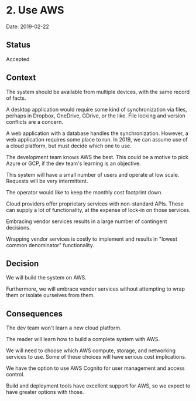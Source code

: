 # 2. Use AWS

Date: 2019-02-22

## Status

Accepted

## Context

The system should be available from multiple devices, with the same record of facts.

A desktop application would require some kind of synchronization via files, perhaps in Dropbox, OneDrive, GDrive, or the like. File locking and version conflicts are a concern.

A web application with a database handles the synchronization. However, a web application requires some place to run. In 2019, we can assume use of a cloud platform, but must decide which one to use.

The development team knows AWS the best. This could be a motive to pick Azure or GCP, if the dev team's learning is an objective.

This system will have a small number of users and operate at low scale. Requests will be very intermittent.

The operator would like to keep the monthly cost footprint down.

Cloud providers offer proprietary services with non-standard APIs. These can supply a lot of functionality, at the expense of lock-in on those services.

Embracing vendor services results in a large number of contingent decisions.

Wrapping vendor services is costly to implement and results in "lowest common denominator" functionality.

## Decision

We will build the system on AWS.

Furthermore, we will embrace vendor services without attempting to wrap them or isolate ourselves from them.

## Consequences

The dev team won't learn a new cloud platform.

The reader will learn how to build a complete system with AWS.

We will need to choose which AWS compute, storage, and networking services to use. Some of these choices will have serious cost implications.

We have the option to use AWS Cognito for user management and access control.

Build and deployment tools have excellent support for AWS, so we expect to have greater options with those.
